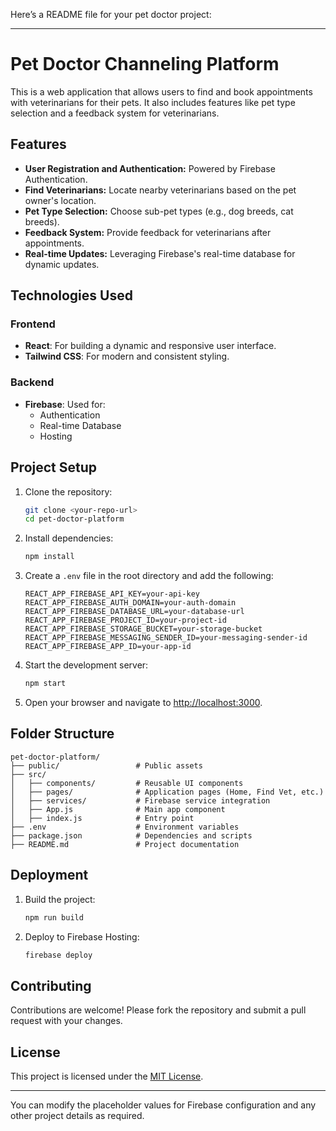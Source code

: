 Here’s a README file for your pet doctor project:

---

# Pet Doctor Channeling Platform

This is a web application that allows users to find and book appointments with veterinarians for their pets. It also includes features like pet type selection and a feedback system for veterinarians.

## Features

- **User Registration and Authentication:** Powered by Firebase Authentication.
- **Find Veterinarians:** Locate nearby veterinarians based on the pet owner's location.
- **Pet Type Selection:** Choose sub-pet types (e.g., dog breeds, cat breeds).
- **Feedback System:** Provide feedback for veterinarians after appointments.
- **Real-time Updates:** Leveraging Firebase's real-time database for dynamic updates.

## Technologies Used

### Frontend
- **React**: For building a dynamic and responsive user interface.
- **Tailwind CSS**: For modern and consistent styling.
  
### Backend
- **Firebase**: Used for:
  - Authentication
  - Real-time Database
  - Hosting

## Project Setup

1. Clone the repository:
   ```bash
   git clone <your-repo-url>
   cd pet-doctor-platform
   ```

2. Install dependencies:
   ```bash
   npm install
   ```

3. Create a `.env` file in the root directory and add the following:
   ```env
   REACT_APP_FIREBASE_API_KEY=your-api-key
   REACT_APP_FIREBASE_AUTH_DOMAIN=your-auth-domain
   REACT_APP_FIREBASE_DATABASE_URL=your-database-url
   REACT_APP_FIREBASE_PROJECT_ID=your-project-id
   REACT_APP_FIREBASE_STORAGE_BUCKET=your-storage-bucket
   REACT_APP_FIREBASE_MESSAGING_SENDER_ID=your-messaging-sender-id
   REACT_APP_FIREBASE_APP_ID=your-app-id
   ```

4. Start the development server:
   ```bash
   npm start
   ```

5. Open your browser and navigate to [http://localhost:3000](http://localhost:3000).

## Folder Structure

```
pet-doctor-platform/
├── public/                 # Public assets
├── src/
│   ├── components/         # Reusable UI components
│   ├── pages/              # Application pages (Home, Find Vet, etc.)
│   ├── services/           # Firebase service integration
│   ├── App.js              # Main app component
│   ├── index.js            # Entry point
├── .env                    # Environment variables
├── package.json            # Dependencies and scripts
├── README.md               # Project documentation
```

## Deployment

1. Build the project:
   ```bash
   npm run build
   ```

2. Deploy to Firebase Hosting:
   ```bash
   firebase deploy
   ```

## Contributing

Contributions are welcome! Please fork the repository and submit a pull request with your changes.

## License

This project is licensed under the [MIT License](LICENSE).

---

You can modify the placeholder values for Firebase configuration and any other project details as required.